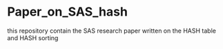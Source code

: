 # Paper_on_SAS_hash

this repository contain the SAS research paper written on the HASH table and HASH sorting
